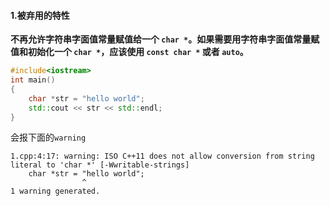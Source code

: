 #### 1.被弃用的特性

**不再允许字符串字面值常量赋值给一个 `char *`。如果需要用字符串字面值常量赋值和初始化一个 `char *`，应该使用 `const char *` 或者 `auto`。**

```cpp
#include<iostream>
int main()
{
    char *str = "hello world";
    std::cout << str << std::endl;
}
```

会报下面的`warning`

```shell
1.cpp:4:17: warning: ISO C++11 does not allow conversion from string literal to 'char *' [-Wwritable-strings]
    char *str = "hello world";
                ^
1 warning generated.
```

